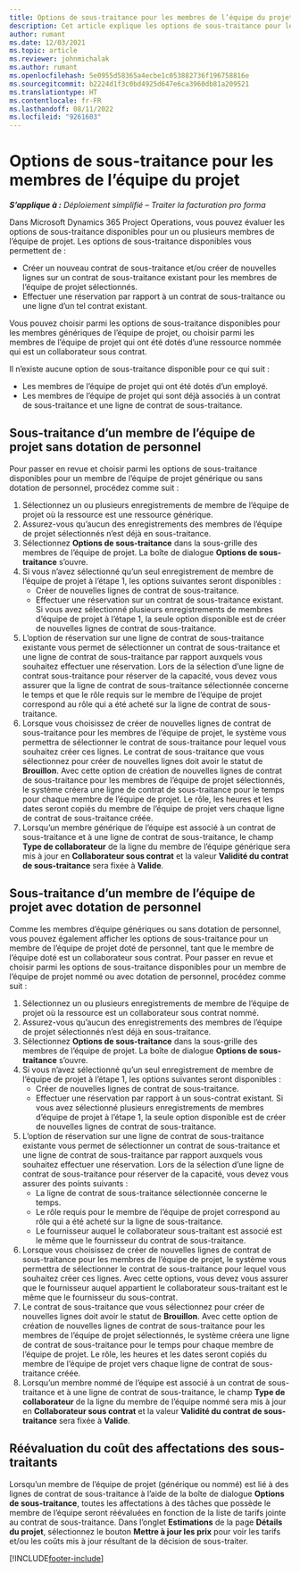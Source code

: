 ```yaml
---
title: Options de sous-traitance pour les membres de l’équipe du projet
description: Cet article explique les options de sous-traitance pour les membres de l’équipe de projet dans Microsoft Dynamics 365 Project Operations.
author: rumant
ms.date: 12/03/2021
ms.topic: article
ms.reviewer: johnmichalak
ms.author: rumant
ms.openlocfilehash: 5e0955d58365a4ecbe1c053882736f196758816e
ms.sourcegitcommit: b2224d1f3c0bd4925d647e6ca3960db81a209521
ms.translationtype: HT
ms.contentlocale: fr-FR
ms.lasthandoff: 08/11/2022
ms.locfileid: "9261603"
---
```

# <a name="subcontracting-options-for-project-team-members"></a>Options de sous-traitance pour les membres de l’équipe du projet

_**S’applique à :** Déploiement simplifié – Traiter la facturation pro forma_

Dans Microsoft Dynamics 365 Project Operations, vous pouvez évaluer les options de sous-traitance disponibles pour un ou plusieurs membres de l’équipe de projet. Les options de sous-traitance disponibles vous permettent de :

- Créer un nouveau contrat de sous-traitance et/ou créer de nouvelles lignes sur un contrat de sous-traitance existant pour les membres de l’équipe de projet sélectionnés. 
- Effectuer une réservation par rapport à un contrat de sous-traitance ou une ligne d’un tel contrat existant. 

Vous pouvez choisir parmi les options de sous-traitance disponibles pour les membres génériques de l’équipe de projet, ou choisir parmi les membres de l’équipe de projet qui ont été dotés d’une ressource nommée qui est un collaborateur sous contrat. 

Il n’existe aucune option de sous-traitance disponible pour ce qui suit :

- Les membres de l’équipe de projet qui ont été dotés d’un employé. 
- Les membres de l’équipe de projet qui sont déjà associés à un contrat de sous-traitance et une ligne de contrat de sous-traitance. 

## <a name="subcontracting-an-unstaffed-project-team-member"></a>Sous-traitance d’un membre de l’équipe de projet sans dotation de personnel

Pour passer en revue et choisir parmi les options de sous-traitance disponibles pour un membre de l’équipe de projet générique ou sans dotation de personnel, procédez comme suit :

1. Sélectionnez un ou plusieurs enregistrements de membre de l’équipe de projet où la ressource est une ressource générique.
2. Assurez-vous qu’aucun des enregistrements des membres de l’équipe de projet sélectionnés n’est déjà en sous-traitance. 
3. Sélectionnez **Options de sous-traitance** dans la sous-grille des membres de l’équipe de projet. La boîte de dialogue **Options de sous-traitance** s’ouvre. 
4. Si vous n’avez sélectionné qu’un seul enregistrement de membre de l’équipe de projet à l’étape 1, les options suivantes seront disponibles :
    - Créer de nouvelles lignes de contrat de sous-traitance. 
    - Effectuer une réservation sur un contrat de sous-traitance existant. Si vous avez sélectionné plusieurs enregistrements de membres d’équipe de projet à l’étape 1, la seule option disponible est de créer de nouvelles lignes de contrat de sous-traitance.
5. L’option de réservation sur une ligne de contrat de sous-traitance existante vous permet de sélectionner un contrat de sous-traitance et une ligne de contrat de sous-traitance par rapport auxquels vous souhaitez effectuer une réservation. Lors de la sélection d’une ligne de contrat sous-traitance pour réserver de la capacité, vous devez vous assurer que la ligne de contrat de sous-traitance sélectionnée concerne le temps et que le rôle requis sur le membre de l’équipe de projet correspond au rôle qui a été acheté sur la ligne de contrat de sous-traitance.
6. Lorsque vous choisissez de créer de nouvelles lignes de contrat de sous-traitance pour les membres de l’équipe de projet, le système vous permettra de sélectionner le contrat de sous-traitance pour lequel vous souhaitez créer ces lignes. Le contrat de sous-traitance que vous sélectionnez pour créer de nouvelles lignes doit avoir le statut de **Brouillon**. Avec cette option de création de nouvelles lignes de contrat de sous-traitance pour les membres de l’équipe de projet sélectionnés, le système créera une ligne de contrat de sous-traitance pour le temps pour chaque membre de l’équipe de projet. Le rôle, les heures et les dates seront copiés du membre de l’équipe de projet vers chaque ligne de contrat de sous-traitance créée. 
7. Lorsqu’un membre générique de l’équipe est associé à un contrat de sous-traitance et à une ligne de contrat de sous-traitance, le champ **Type de collaborateur** de la ligne du membre de l’équipe générique sera mis à jour en **Collaborateur sous contrat** et la valeur **Validité du contrat de sous-traitance** sera fixée à **Valide**.

## <a name="subcontracting-a-staffed-project-team-member"></a>Sous-traitance d’un membre de l’équipe de projet avec dotation de personnel

Comme les membres d’équipe génériques ou sans dotation de personnel, vous pouvez également afficher les options de sous-traitance pour un membre de l’équipe de projet doté de personnel, tant que le membre de l’équipe doté est un collaborateur sous contrat. Pour passer en revue et choisir parmi les options de sous-traitance disponibles pour un membre de l’équipe de projet nommé ou avec dotation de personnel, procédez comme suit :

1. Sélectionnez un ou plusieurs enregistrements de membre de l’équipe de projet où la ressource est un collaborateur sous contrat nommé.
2. Assurez-vous qu’aucun des enregistrements des membres de l’équipe de projet sélectionnés n’est déjà en sous-traitance. 
3. Sélectionnez **Options de sous-traitance** dans la sous-grille des membres de l’équipe de projet. La boîte de dialogue **Options de sous-traitance** s’ouvre. 
4. Si vous n’avez sélectionné qu’un seul enregistrement de membre de l’équipe de projet à l’étape 1, les options suivantes seront disponibles :
      - Créer de nouvelles lignes de contrat de sous-traitance.
      - Effectuer une réservation par rapport à un sous-contrat existant.
  Si vous avez sélectionné plusieurs enregistrements de membres d’équipe de projet à l’étape 1, la seule option disponible est de créer de nouvelles lignes de contrat de sous-traitance.
5. L’option de réservation sur une ligne de contrat de sous-traitance existante vous permet de sélectionner un contrat de sous-traitance et une ligne de contrat de sous-traitance par rapport auxquels vous souhaitez effectuer une réservation. Lors de la sélection d’une ligne de contrat de sous-traitance pour réserver de la capacité, vous devez vous assurer des points suivants :
      - La ligne de contrat de sous-traitance sélectionnée concerne le temps. 
      - Le rôle requis pour le membre de l’équipe de projet correspond au rôle qui a été acheté sur la ligne de sous-traitance. 
      - Le fournisseur auquel le collaborateur sous-traitant est associé est le même que le fournisseur du contrat de sous-traitance.
6. Lorsque vous choisissez de créer de nouvelles lignes de contrat de sous-traitance pour les membres de l’équipe de projet, le système vous permettra de sélectionner le contrat de sous-traitance pour lequel vous souhaitez créer ces lignes. Avec cette options, vous devez vous assurer que le fournisseur auquel appartient le collaborateur sous-traitant est le même que le fournisseur du sous-contrat. 
7. Le contrat de sous-traitance que vous sélectionnez pour créer de nouvelles lignes doit avoir le statut de **Brouillon**. Avec cette option de création de nouvelles lignes de contrat de sous-traitance pour les membres de l’équipe de projet sélectionnés, le système créera une ligne de contrat de sous-traitance pour le temps pour chaque membre de l’équipe de projet. Le rôle, les heures et les dates seront copiés du membre de l’équipe de projet vers chaque ligne de contrat de sous-traitance créée.  
8. Lorsqu’un membre nommé de l’équipe est associé à un contrat de sous-traitance et à une ligne de contrat de sous-traitance, le champ **Type de collaborateur** de la ligne du membre de l’équipe nommé sera mis à jour en **Collaborateur sous contrat** et la valeur **Validité du contrat de sous-traitance** sera fixée à **Valide**.

## <a name="re-costing-subcontractor-assignments"></a>Réévaluation du coût des affectations des sous-traitants

Lorsqu’un membre de l’équipe de projet (générique ou nommé) est lié à des lignes de contrat de sous-traitance à l’aide de la boîte de dialogue **Options de sous-traitance**, toutes les affectations à des tâches que possède le membre de l’équipe seront réévaluées en fonction de la liste de tarifs jointe au contrat de sous-traitance. Dans l’onglet **Estimations** de la page **Détails du projet**, sélectionnez le bouton **Mettre à jour les prix** pour voir les tarifs et/ou les coûts mis à jour résultant de la décision de sous-traiter.

[!INCLUDE[footer-include](../../includes/footer-banner.md)]
